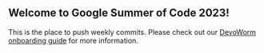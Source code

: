 ## Welcome to Google Summer of Code 2023!

This is the place to push weekly commits. Please check out our [DevoWorm onboarding guide](https://github.com/devoworm/Proposals-Public-Lectures/blob/master/Onboarding%20Guide/onboarding-guide.md) for more information.
